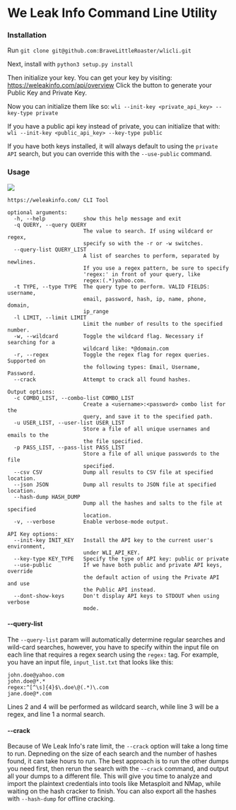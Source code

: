 We Leak Info Command Line Utility
=================================
### Installation


Run `git clone git@github.com:BraveLittleRoaster/wlicli.git`

Next, install with `python3 setup.py install`

Then initialize your key. You can get your key by visiting: https://weleakinfo.com/api/overview
Click the button to generate your Public Key and Private Key.

Now you can initialize them like so: `wli --init-key <private_api_key> --key-type private`

If you have a public api key instead of private, you can initialize that with: `wli --init-key <public_api_key> --key-type public`

If you have both keys installed, it will always default to using the `private API` search, but you can override this with
the `--use-public` command.


### Usage


<a href="https://asciinema.org/a/xND07dxs7FP2hNasVgEnGxHcz" target="_blank"><img src="https://asciinema.org/a/xND07dxs7FP2hNasVgEnGxHcz.svg" /></a>
```
https://weleakinfo.com/ CLI Tool

optional arguments:
  -h, --help            show this help message and exit
  -q QUERY, --query QUERY
                        The value to search. If using wildcard or regex,
                        specify so with the -r or -w switches.
  --query-list QUERY_LIST
                        A list of searches to perform, separated by newlines.
                        If you use a regex pattern, be sure to specify
                        'regex:' in front of your query, like
                        regex:(.*)yahoo.com.
  -t TYPE, --type TYPE  The query type to perform. VALID FIELDS: username,
                        email, password, hash, ip, name, phone, domain,
                        ip_range
  -l LIMIT, --limit LIMIT
                        Limit the number of results to the specified number.
  -w, --wildcard        Toggle the wildcard flag. Necessary if searching for a
                        wildcard like: *@domain.com
  -r, --regex           Toggle the regex flag for regex queries. Supported on
                        the following types: Email, Username, Password.
  --crack               Attempt to crack all found hashes.

Output options:
  -c COMBO_LIST, --combo-list COMBO_LIST
                        Create a <username>:<password> combo list for the
                        query, and save it to the specified path.
  -u USER_LIST, --user-list USER_LIST
                        Store a file of all unique usernames and emails to the
                        the file specified.
  -p PASS_LIST, --pass-list PASS_LIST
                        Store a file of all unique passwords to the file
                        specified.
  --csv CSV             Dump all results to CSV file at specified location.
  --json JSON           Dump all results to JSON file at specified location.
  --hash-dump HASH_DUMP
                        Dump all the hashes and salts to the file at specified
                        location.
  -v, --verbose         Enable verbose-mode output.

API Key options:
  --init-key INIT_KEY   Install the API key to the current user's environment,
                        under WLI_API_KEY.
  --key-type KEY_TYPE   Specify the type of API key: public or private
  --use-public          If we have both public and private API keys, override
                        the default action of using the Private API and use
                        the Public API instead.
  --dont-show-keys      Don't display API keys to STDOUT when using verbose
                        mode.

```

#### --query-list

The `--query-list` param will automatically determine regular searches and wild-card searches, however, you have to
specify within the input file on each line that requires a regex search using the `regex:` tag. For example, you have an input file, `input_list.txt` that looks like this:

```
john.doe@yahoo.com
john.doe@*.*
regex:^[^\s]{4}$\.doe\@(.*)\.com
jane.doe@*.com
```

Lines 2 and 4 will be performed as wildcard search, while line 3 will be a regex, and line 1 a normal search.

#### --crack

Because of We Leak Info's rate limit, the `--crack` option will take a long time to run. Depneding on the size of each 
search and the number of hashes found, it can take hours to run. The best approach is to run the other dumps you need 
first, then rerun the search with the `--crack` command, and output all your dumps to a different file. This will give 
you time to analyze and import the plaintext credentials into tools like Metasploit and NMap, while waiting on the hash
cracker to finish. You can also export all the hashes with `--hash-dump` for offline cracking.
